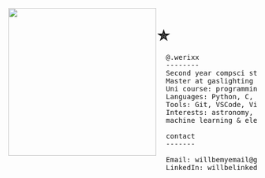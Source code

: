 <img align="left" width="300" src="https://github.com/user-attachments/assets/8d265f6c-4abb-4c28-943e-d3c7bbb5470e" />

# ✮
<pre>
  @.werixx
  --------
  Second year compsci student
  Master at gaslighting myself into liking my degree
  Uni course: programming, algorithms and ml
  Languages: Python, C, C#, Java, Html, Css
  Tools: Git, VSCode, Vim, Jupyter Notebooks, ArduinoIDE
  Interests: astronomy, breakbeat music,
  machine learning & electronics
  
  contact
  -------

  Email: willbemyemail@gmail.com
  LinkedIn: willbelinked.someday

</pre>










